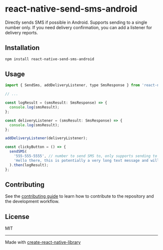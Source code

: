 # react-native-send-sms-android

Directly sends SMS if possible in Android. Supports sending to a single number only. If you need delivery confirmation, you can add a listener for delivery reports.

## Installation

```sh
npm install react-native-send-sms-android
```

## Usage

```js
import { SendSms, addDeliveryListener, type SmsResponse } from 'react-native-send-sms-android';

// ...

const logResult = (smsResult: SmsResponse) => {
  console.log(smsResult);
};

const deliveryListener = (smsResult: SmsResponse) => {
  console.log(smsResult);
};

addDeliveryListener(deliveryListener);

const clickyButton = () => {
  sendSMS(
    '555-555-5555', // number to send SMS to, only supports sending to single number
    'Hello there, this is potentially a very long text message and will properly be broken down into parts.', // message of SMS
  ).then(logResult);
};
```

## Contributing

See the [contributing guide](CONTRIBUTING.md) to learn how to contribute to the repository and the development workflow.

## License

MIT

---

Made with [create-react-native-library](https://github.com/callstack/react-native-builder-bob)
